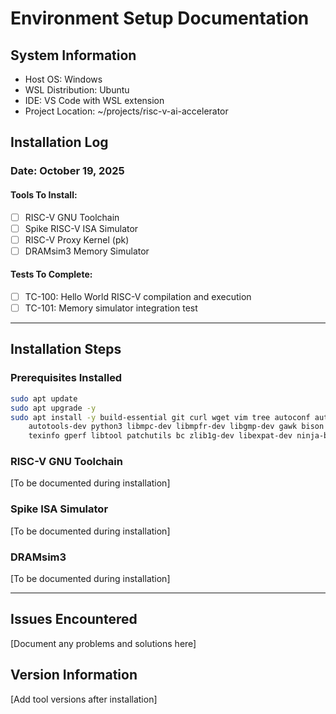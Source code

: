 # Environment Setup Documentation

## System Information
- Host OS: Windows
- WSL Distribution: Ubuntu
- IDE: VS Code with WSL extension
- Project Location: ~/projects/risc-v-ai-accelerator

## Installation Log

### Date: October 19, 2025

#### Tools To Install:
- [ ] RISC-V GNU Toolchain
- [ ] Spike RISC-V ISA Simulator
- [ ] RISC-V Proxy Kernel (pk)
- [ ] DRAMsim3 Memory Simulator

#### Tests To Complete:
- [ ] TC-100: Hello World RISC-V compilation and execution
- [ ] TC-101: Memory simulator integration test

---

## Installation Steps

### Prerequisites Installed
```bash
sudo apt update
sudo apt upgrade -y
sudo apt install -y build-essential git curl wget vim tree autoconf automake \
    autotools-dev python3 libmpc-dev libmpfr-dev libgmp-dev gawk bison flex \
    texinfo gperf libtool patchutils bc zlib1g-dev libexpat-dev ninja-build cmake
```

### RISC-V GNU Toolchain
[To be documented during installation]

### Spike ISA Simulator
[To be documented during installation]

### DRAMsim3
[To be documented during installation]

---

## Issues Encountered
[Document any problems and solutions here]

## Version Information
[Add tool versions after installation]